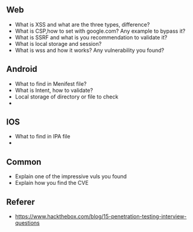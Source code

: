 ## Web
- What is XSS and what are the three types, difference?
- What is CSP,how to set with google.com? Any example to bypass it?
- What is SSRF and what is you recommendation to validate it?
- What is local storage and session?
- What is wss and how it works? Any vulnerability you found?


## Android
- What to find in Menifest file?
- What is Intent, how to validate?
- Local storage of directory or file to check
- 


## IOS
- What to find in IPA file
- 


## Common
- Explain one of the impressive vuls you found
- Explain how you find the CVE

  

## Referer
- https://www.hackthebox.com/blog/15-penetration-testing-interview-questions
